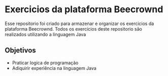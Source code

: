 # Exercicios da plataforma Beecrownd

Esse repositorio foi criado para armazenar e organizar os exercicios da plataforma Beecrownd. 
Todos os exercicios deste repositorio são realizados utilizando a linguagem Java

## Objetivos
- Praticar logica de programação
- Adiquirir experiência na linguagem Java
  


